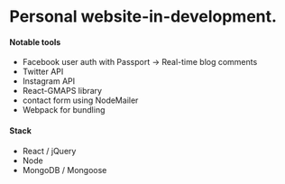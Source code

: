 # Personal website-in-development. 


#### Notable tools
- Facebook user auth with Passport -> Real-time blog comments
- Twitter API
- Instagram API
- React-GMAPS library
- contact form using NodeMailer
- Webpack for bundling


#### Stack
- React / jQuery
- Node
- MongoDB / Mongoose
